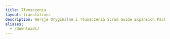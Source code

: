 ```yaml
---
title: Tłumaczenia
layout: translations
description: Wersje Oryginalne i Tłumaczenia Scrum Guide Expansion Pack
aliases:
  - /downloads/
---
```

